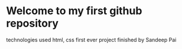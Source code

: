 # Welcome to my first github repository 
technologies used html, 
css first ever project finished by Sandeep Pai 
